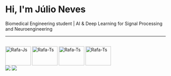 
# Hi, I'm Júlio Neves
Biomedical Engineering student | AI & Deep Learning for Signal Processing and Neuroengineering

---


<div style="display: inline_block"><br>

  <img align="center" alt="Rafa-Js" height="60" width="80" src="https://cdn.jsdelivr.net/gh/devicons/devicon/icons/python/python-original.svg">
  <img align="center" alt="Rafa-Ts" height="60" width="80" src="https://cdn.jsdelivr.net/gh/devicons/devicon/icons/cplusplus/cplusplus-line.svg"">
  <img align="center" alt="Rafa-Ts" height="60" width="80" src="https://cdn.icon-icons.com/icons2/2107/PNG/512/file_type_vscode_icon_130084.png">
  <img align="center" alt="Rafa-Ts" height="60" width="80" src="https://github.com/NevesJulio/NevesJulio/blob/main/logo.6c9e5fd4e55e3801c407%20c%C3%B3pia.png">

 
  
<div> 
  <a href = "mailto:julio.neves.063@ufrn.edu.br"><img src="https://img.shields.io/badge/-Gmail-%23333?style=for-the-badge&logo=gmail&logoColor=white" target="_blank"></a>
  <a href="https://www.linkedin.com/in/nevesjulio/" target="_blank"><img src="https://img.shields.io/badge/-LinkedIn-%230077B5?style=for-the-badge&logo=linkedin&logoColor=white" target="_blank"></a> 
  
</div>
  
